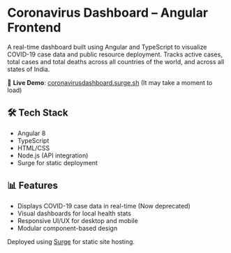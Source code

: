 # Coronavirus Dashboard – Angular Frontend

A real-time dashboard built using Angular and TypeScript to visualize COVID-19 case data and public resource deployment. Tracks active cases, total cases and total deaths across all countries of the world, and across all states of India.

🔗 **Live Demo**: [coronavirusdashboard.surge.sh](https://coronavirusdashboard.surge.sh) (It may take a moment to load)

## 🛠 Tech Stack
- Angular 8
- TypeScript
- HTML/CSS
- Node.js (API integration)
- Surge for static deployment

## 📊 Features
- Displays COVID-19 case data in real-time (Now deprecated)
- Visual dashboards for local health stats
- Responsive UI/UX for desktop and mobile
- Modular component-based design

Deployed using [Surge](https://surge.sh) for static site hosting.
